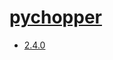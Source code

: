 # [pychopper](https://hpc.nih.gov/apps/pychopper.html)
- [2.4.0](/high-throughput-sequencing/pychopper/2.4.0)
